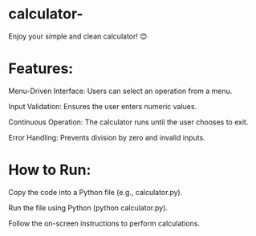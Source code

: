 # calculator-
Enjoy your simple and clean calculator! 😊

# Features:
Menu-Driven Interface: Users can select an operation from a menu.

Input Validation: Ensures the user enters numeric values.

Continuous Operation: The calculator runs until the user chooses to exit.

Error Handling: Prevents division by zero and invalid inputs.

# How to Run:
Copy the code into a Python file (e.g., calculator.py).

Run the file using Python (python calculator.py).

Follow the on-screen instructions to perform calculations.
